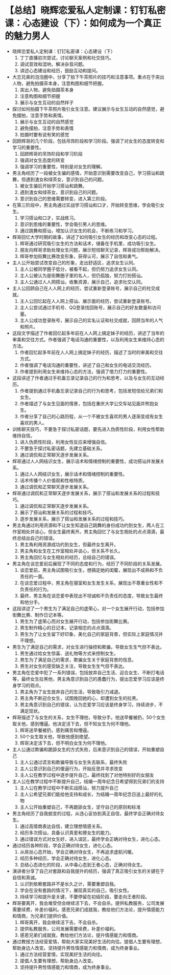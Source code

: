 # 【总结】晓辉恋爱私人定制课：钉钉私密课：心态建设（下）：如何成为一个真正的魅力男人

-   晓辉恋爱私人定制课：钉钉私密课：心态建设（下）
    1.  丁丁直播初次尝试，讨论聊天案例和社交技巧。
    2.  调试音效和混响，解决杂音问题。
    3.  讲述心态建设和经历，鼓励互动和提问。
-   大志兄弟的泡泡圈中，分享了拍下午茶照片的技巧和注意事项。重点在于突出人物，避免拍摄茶本身，注意构图和细节把握。
    1.  突出人物，避免拍摄茶本身
    2.  注意构图和细节把握
    3.  展示与女生互动的自然样子
-   探讨如何拍摄下午茶照片吸引女生注意。建议展示与女生互动的自然感觉，避免摆拍，注意手势和表情。
    1.  展示与女生互动的自然感觉
    2.  避免摆拍，注意手势和表情
    3.  拍摄时要有说有笑的感觉
-   回顾辉哥的几个阶段，包括吊饰阶段和学习阶段。强调了对女生的态度转变和学习的重要性。
    1.  回顾辉哥的吊饰阶段和学习阶段
    2.  强调对女生态度的转变
    3.  强调学习的重要性，特别是对女生的理解。
-   男主角经历了一段被女生骗的感情，开始意识到需要改变自己，学习搭讪和跳舞，但遇到渣女和绿茶女，意识到自己的问题。
    1.  被女生骗后开始学习搭讪和跳舞。
    2.  遇到渣女和绿茶女，意识到自己的问题。
    3.  意识到自己的思维需要转变，进入第三阶段。
-   在第三阶段中，男主角通过实战学习搭讪和口才，开始转变思维，学会吸引女生。
    1.  学习搭讪和口才，实战练习。
    2.  意识到思维的重要性，学会吸引男人的思维。
    3.  通过跳舞和搭讪，增加认识女生的机会，不断练习和学习。
-   辉哥回忆大学时期的故事，讲述了如何吸引女生的经历和改变心态的过程。
    1.  辉哥通过研究吸引女生的方法和话术，储备在手机里，成功吸引女生。
    2.  朋友向辉哥求助处理女生问题，展示短信聊天记录，辉哥成功帮助解决。
    3.  辉哥参加街舞比赛改变形象，获得认可，展示了自信和勇气。
-   主人公开始尝试改变自己的形象，走出舒适区，追求女生认同。
    1.  主人公被同学圈子低分，被看不起，但仍努力追求女生认同。
    2.  主人公被认为是街舞圈子里的名人，但仍孤独，努力打扮搭讪。
    3.  主人公通过人人网搭讪，收集资源，展示自己，追求社交认同。
-   主人公回顾自己在人人网上的经历，尝试重新登录账号，展示自己的社交成就。
    1.  主人公回忆起在人人网上搭讪、展示面的经历，尝试重新登录账号。
    2.  主人公尝试通过手机号、QQ登录找回账号，展示自己的好友数量和访问量。
    3.  主人公成功登录账号，展示自己的实名认证和社交成就，回顾当年的人气和照片。
-   这段文字描述了作者回忆起多年前在人人网上搞定妹子的经历，讲述了当年的审美和交往方式。作者强调了电话沟通的重要性，以及利用女生来维持心态的方法。
    1.  作者回忆起多年前在人人网上搞定妹子的经历，描述了当时的审美和交往方式。
    2.  作者强调了电话沟通的重要性，讲述了自己和女生的电话交流经历。
    3.  作者提到利用女生来维持心态的方法，强调了借力打力的重要性。
-   这段讲述了作者通过手机备忘录记录自己的行为和思考，以及与女生的互动经历。
    1.  作者提到通过手机备忘录记录自己的行为和思考，包括发短信给兄弟们和女生。
    2.  作者描述了与女生见面的情景，包括在重庆大学公交车站见面并熊抱女生。
    3.  作者分享了自己的心路历程，从一个不被女生喜欢的男人逐渐变成有女生喜欢的男人。
-   训练聊天技巧，不要急于探讨私密话题，要先进入伪质性阶段，利用女性帮助维持自信。
    1.  进入伪质性阶段，利用女性反应来增强自信。
    2.  不要急于探讨私密话题，先建立基础关系。
    3.  通过调侃和正常聊天逐步发展关系。
-   辉哥通过人人网结识女生，展示话术和情绪控制的重要性，成功搭讪并发展关系。
    1.  通过人人网结识女生，展示话术和情绪控制的重要性。
    2.  话术传播个人价值观和性格特质。
    3.  通过调侃和正常聊天逐步发展关系。
-   辉哥通过调侃和正常聊天逐步发展关系，展示了搭讪和发展关系的过程和技巧。
    1.  通过调侃和正常聊天逐步发展关系。
    2.  展示了搭讪和发展关系的过程和技巧。
    3.  逐步发展关系，展示了搭讪和发展关系的过程和技巧。
-   男主角通过利用资源和不让女生知道自己跳舞的身份成功约到女生，两人在工作室相处并谈心，但女生最终离开。男主角回忆了与女生相处的点点滴滴，最终总结出自己的错误。
    1.  男主角利用资源成功约到女生，但最终女生离开。
    2.  男主角和女生在工作室相处并谈心，但关系不长久。
    3.  男主角回忆与女生相处的经历，总结自己的错误。
-   男主角在谈恋爱前后展现了不同的态度和行为，经历了不同阶段的关系发展。
    1.  谈恋爱前，男主角试图吸引女生，想搞定她的闺蜜，展现出不成熟和不负责任的一面。
    2.  在谈恋爱过程中，男主角在寝室和女生发生关系，展现出不尊重女性和不负责任的行为。
    3.  最终，男主角在谈恋爱中表现出不坦诚和不负责任的态度，导致女生最终和他分手。
-   这段讲述了一个男生为了满足自己的虚荣心，对一个女生展开行动，包括参加街舞比赛、制作日记本等。
    1.  男生为了虚荣心而对女生展开行动，包括参加街舞比赛。
    2.  男生制作精心的日记本，记录相恋的点点滴滴。
    3.  男生为了让女生留下好印象，美化自己的家庭背景，但实际上家庭情况并不理想。
-   男生为了满足自己的需求，对女生进行操控和欺骗，导致女生生气但不表达。
    1.  男生通过给女生惊喜、送礼物等方式来控制女生。
    2.  男生为了满足自己的需求，欺骗女生关于家庭背景的信息。
    3.  男生对女生的感受缺乏关注，导致女生生气但不表达。
-   男主角在恋爱中犯了一系列错误，包括放弃自己生活、迎合女生、不断打电话等，最终女生拉黑他，男主角意识到自己的愚蠢行为，提出恋爱学习应该是终身学习的观点。
    1.  男主角为了女生放弃自己的生活，导致吸引力减退。
    2.  男主角不断迎合女生，试图挽回她的心，却遭到女生的拉黑。
    3.  男主角意识到自己的错误，认为恋爱学习应该是终身学习，持续进步，不满足现状。
-   辉哥描述了与女生的关系，女生不理他，导致分手。他送早餐被扔，50个女生取关他，感到懵逼。他决定活下去，但不知女生为何不理他。
    1.  辉哥送早餐被扔，感到痛苦和懵逼。
    2.  50个女生取关他，导致他感到绝望。
    3.  辉哥决定活下去，但不明白女生为何不理他。
-   主人公通过欺骗和跪舔女生的方式失败，后来意识到自己的错误，开始重塑自己
    1.  主人公通过谎言和欺骗导致与女生失去联系，最终失败
    2.  主人公意识到自己的傻逼行为，开始反思并寻求改变
    3.  主人公在教学过程中逐步提升自己，最终找到了对他特别好的女朋友
-   主人公在教学过程中不断提升自己，结婚一周年纪念日希望得到兄弟们的支持
    1.  主人公在教学过程中不断实战搭讪，努力提升自己
    2.  主人公希望兄弟们能给他支持和成长，为结婚一周年纪念日送上最好的礼物
    3.  主人公开始重塑自己，不再跪舔女生，坚守自己的原则和标准
-   男主角经历了自我蜕变的过程，从违心妥协到真正自信，最终学会正确对待女生。
    1.  通过高情商表达自信，建立理想情感关系。
    2.  经历多次搭讪，具备认识真爱和撩女生的能力。
    3.  通过错误方式对女生好，进入误区，最终学会正确对待女生，进化心态。
-   通过经历各种阶段，学会正确对待女生，进化心态。
    1.  从屌丝心态开始，学会正确对待女生，不再追求虚航问暖。
    2.  经历多种经历，学会正确对待女生，进化心态。
    3.  总结心态进化的阶段，从中毒心态到王者心态，正确对待女生。
-   演讲者分享了自己对套路和自我提升的经历，强调了真正吸引女生的关键在于自信和真诚。
    1.  认识到依赖套路并不是长久之计，需要重塑自我。
    2.  学会在没有套路的情况下，展现真实的自己，吸引女性。
    3.  持续学习和提升是关键，不要停留在初级阶段，要走向王者阶段。
-   辉哥要离开，我会难受但会继续活下去，不会自杀。提供私教服务，公司发展需要续费，补差价福利。感恩兄弟们成就我，教给他们方法论，提升情感能力和情商，为兄弟们提供价值。
    1.  辉哥离开，我会继续活下去，不会自杀。
    2.  提供私教服务，公司发展需要续费，补差价福利。
    3.  感恩兄弟们成就我，教给他们方法论，提升情感能力和情商。
-   通过教授方法经营爱情，帮助大家实现美好生活的向往。提倡人生要有理想，帮助身边人改变。坚持提升男性情感能力和情商，成为终身事业。
    1.  通过方法经营爱情，实现美好生活的向往。
    2.  提倡人生要有理想，帮助身边人改变。
    3.  坚持提升男性情感能力和情商，成为终身事业。